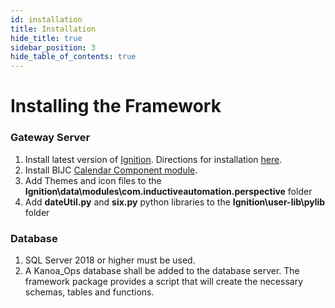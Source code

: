 ```yaml
---
id: installation
title: Installation
hide_title: true
sidebar_position: 3
hide_table_of_contents: true
---
```

# Installing the Framework
### Gateway Server
1. Install latest version of [Ignition](https://inductiveautomation.com/downloads/ignition/8.1.19). Directions for installation [here](https://docs.inductiveautomation.com/display/DOC81/Installing+and+Upgrading+Ignition).
2. Install BIJC [Calendar Component module](https://modules.bijc.co.uk/?page_id=76).
3. Add Themes and icon files to the **Ignition\data\modules\com.inductiveautomation.perspective** folder
4. Add **dateUtil.py** and **six.py** python libraries to the **Ignition\user-lib\pylib** folder

### Database
1. SQL Server 2018 or higher must be used.
2. A Kanoa_Ops database shall be added to the database server. The framework package provides a script that will create the necessary schemas, tables and functions.